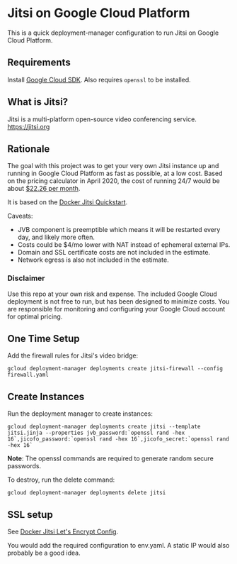 # Jitsi on Google Cloud Platform

This is a quick deployment-manager configuration to run Jitsi on Google Cloud Platform.

## Requirements

Install [Google Cloud SDK](https://cloud.google.com/sdk/docs/quickstarts). Also requires
`openssl` to be installed.

## What is Jitsi?

Jitsi is a multi-platform open-source video conferencing service. https://jitsi.org

## Rationale

The goal with this project was to get your very own Jitsi instance up and running
in Google Cloud Platform as fast as possible, at a low cost. Based on the pricing
calculator in April 2020, the cost of running 24/7 would be about
[$22.26 per month](https://cloud.google.com/products/calculator#id=506e5e09-0808-4b88-afa5-8d12c24d0d78).

It is based on the [Docker Jitsi Quickstart](https://github.com/jitsi/docker-jitsi-meet).

Caveats:
* JVB component is preemptible which means it will be restarted every day, and likely more often.
* Costs could be $4/mo lower with NAT instead of ephemeral external IPs.
* Domain and SSL certificate costs are not included in the estimate.
* Network egress is also not included in the estimate.

### Disclaimer

Use this repo at your own risk and expense. The included Google Cloud deployment is not free to run,
but has been designed to minimize costs. You are responsible for monitoring and configuring
your Google Cloud account for optimal pricing.

## One Time Setup

Add the firewall rules for Jitsi's video bridge:

    gcloud deployment-manager deployments create jitsi-firewall --config firewall.yaml

## Create Instances

Run the deployment manager to create instances:

    gcloud deployment-manager deployments create jitsi --template jitsi.jinja --properties jvb_password:`openssl rand -hex 16`,jicofo_password:`openssl rand -hex 16`,jicofo_secret:`openssl rand -hex 16`

**Note**: The openssl commands are required to generate random secure passwords.

To destroy, run the delete command:

    gcloud deployment-manager deployments delete jitsi

## SSL setup

See [Docker Jitsi Let's Encrypt Config](https://github.com/jitsi/docker-jitsi-meet#lets-encrypt-configuration).

You would add the required configuration to env.yaml. A static IP would also probably be a good idea.
